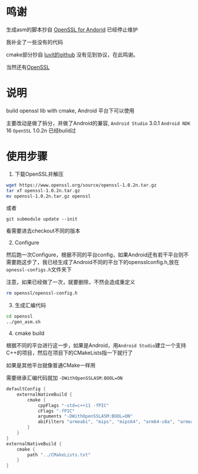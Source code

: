 # 鸣谢

生成asm的脚本抄自 [OpenSSL for Andorid](https://android.googlesource.com/platform/external/openssl/+/9d833757190dc6f7dee5971e6c2c02c9740bda16/import_openssl.sh) 已经停止维护

我补全了一些没有的代码

cmake部分抄自 [luvit的github](https://github.com/luvit/openssl) 没有见到协议，在此鸣谢。

当然还有[OpenSSL](https://www.openssl.org/)

# 说明

build openssl lib with cmake, Android 平台下可以使用

主要改动是做了拆分，并做了Android的兼容, `Android Studio` 3.0.1 `Android NDK` 16 `OpenSSL` 1.0.2n 已经build过

# 使用步骤

1. 下载OpenSSL并解压

```Bash
wget https://www.openssl.org/source/openssl-1.0.2n.tar.gz
tar xf openssl-1.0.2n.tar.gz
mv openssl-1.0.2n.tar.gz openssl
```
或者

```
git submodule update --init
```

看需要进去checkout不同的版本

2. Configure

然后跑一次Configure，根据不同的平台config，如果Android还有若干平台则不需要跑这步了，我已经生成了Android不同的平台下的opensslconfig.h,放在`opnessl-configs.h`文件夹下

注意，如果已经做了一次，就要删除，不然会造成重定义

```Bash
rm openssl/openssl-config.h
```

3. 生成汇编代码

```Bash
cd openssl 
../gen_asm.sh
```

4. cmake build 

根据不同的平台进行这一步，如果是Android，用`Android Studio`建立一个支持C++的项目，然后在项目下的CMakeLists指一下就行了

如果是其他平台就像普通CMake一样用

需要继承汇编代码就加 `-DWithOpenSSLASM:BOOL=ON`

```groovy
defaultConfig {
    externalNativeBuild {
        cmake {
            cppFlags "-std=c++11 -fPIC"
            cFlags "-fPIC"
            arguments "-DWithOpenSSLASM:BOOL=ON"
            abiFilters "armeabi", "mips", "mips64", "arm64-v8a", "armeabi-v7a", "x86", "x86_64"
        }
    }
}
externalNativeBuild {
    cmake {
        path "../CMakeLists.txt"
    }
}
```

